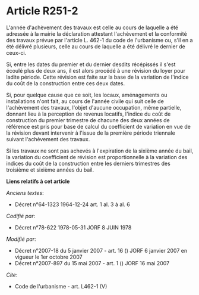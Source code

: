 # Article R251-2

L'année d'achèvement des travaux est celle au cours de laquelle a été adressée à la mairie la déclaration attestant
l'achèvement et la conformité des travaux prévue par l'article L. 462-1 du code de l'urbanisme ou, s'il en a été délivré
plusieurs, celle au cours de laquelle a été délivré le dernier de ceux-ci. 

Si, entre les dates du premier et du dernier desdits récépissés il s'est écoulé plus de deux ans, il est alors procédé à une
révision du loyer pour ladite période. Cette révision est faite sur la base de la variation de l'indice du coût de la
construction entre ces deux dates. 

Si, pour quelque cause que ce soit, les locaux, aménagements ou installations n'ont fait, au cours de l'année civile qui suit
celle de l'achèvement des travaux, l'objet d'aucune occupation, même partielle, donnant lieu à la perception de revenus
locatifs, l'indice du coût de construction du premier trimestre de chacune des deux années de référence est pris pour base de
calcul du coefficient de variation en vue de la révision devant intervenir à l'issue de la première période triennale suivant
l'achèvement des travaux. 

Si les travaux ne sont pas achevés à l'expiration de la sixième année du bail, la variation du coefficient de révision est
proportionnelle à la variation des indices du coût de la construction entre les derniers trimestres des troisième et sixième
années du bail.

**Liens relatifs à cet article**

_Anciens textes_:

  - Décret n°64-1323 1964-12-24 art. 1 al. 3 à al. 6

_Codifié par_:

  - Décret n°78-622 1978-05-31 JORF 8 JUIN 1978

_Modifié par_:

  - Décret n°2007-18 du 5 janvier 2007 - art. 16 () JORF 6 janvier 2007 en vigueur le 1er octobre 2007
  - Décret n°2007-897 du 15 mai 2007 - art. 1 () JORF 16 mai 2007

_Cite_:

  - Code de l'urbanisme - art. L462-1 (V)
